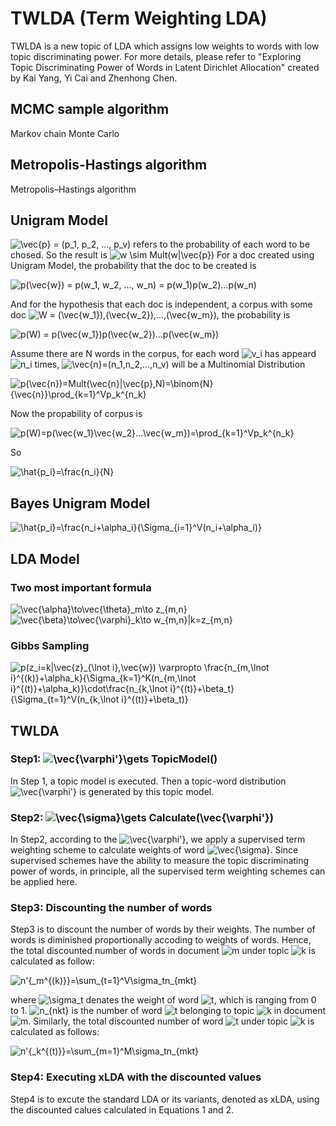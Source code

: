 TWLDA (Term Weighting LDA)
===

TWLDA is a new topic of LDA which assigns low weights to words with low topic discriminating power. For more details, please refer to "Exploring Topic Discriminating Power of Words in Latent Dirichlet Allocation" created by Kai Yang, Yi Cai and Zhenhong Chen.

## MCMC sample algorithm

<a herf="https://en.wikipedia.org/wiki/Markov_chain_Monte_Carlo">Markov chain Monte Carlo</a>

## Metropolis-Hastings algorithm

<a herf="https://en.wikipedia.org/wiki/Metropolis%E2%80%93Hastings_algorithm">Metropolis–Hastings algorithm</a>

## Unigram Model
<img src="https://latex.codecogs.com/png.latex?\vec{p}&space;=&space;(p_1,&space;p_2,&space;...,&space;p_v)" title="\vec{p} = (p_1, p_2, ..., p_v)" /> refers to the probability of each word to be chosed.
So the result is <img src="https://latex.codecogs.com/png.latex?w&space;\sim&space;Mult(w|\vec{p})" title="w \sim Mult(w|\vec{p})" />
For a doc created using Unigram Model, the probability that the doc to be created is

<img src="https://latex.codecogs.com/png.latex?p(\vec{w})&space;=&space;p(w_1,&space;w_2,&space;...,&space;w_n)&space;=&space;p(w_1)p(w_2)...p(w_n)" title="p(\vec{w}) = p(w_1, w_2, ..., w_n) = p(w_1)p(w_2)...p(w_n)" />

And for the hypothesis that each doc is independent, a corpus with some doc <img src="https://latex.codecogs.com/png.latex?W&space;=&space;(\vec{w_1}),(\vec{w_2}),...,(\vec{w_m})" title="W = (\vec{w_1}),(\vec{w_2}),...,(\vec{w_m})" />, the probability is

<img src="https://latex.codecogs.com/png.latex?p(W)&space;=&space;p(\vec{w_1})p(\vec{w_2})...p(\vec{w_m})" title="p(W) = p(\vec{w_1})p(\vec{w_2})...p(\vec{w_m})" />

Assume there are N words in the corpus, for each word <img src="https://latex.codecogs.com/png.latex?v_i" title="v_i" /> has appeard <img src="https://latex.codecogs.com/png.latex?n_i" title="n_i" /> times, <img src="https://latex.codecogs.com/png.latex?\vec{n}=(n_1,n_2,...,n_v)" title="\vec{n}=(n_1,n_2,...,n_v)" /> will be a Multinomial Distribution

<img src="https://latex.codecogs.com/png.latex?p(\vec{n})=Mult(\vec{n}|\vec{p},N)=\binom{N}{\vec{n}}\prod_{k=1}^Vp_k^{n_k}" title="p(\vec{n})=Mult(\vec{n}|\vec{p},N)=\binom{N}{\vec{n}}\prod_{k=1}^Vp_k^{n_k}" />

Now the propability of corpus is

<img src="https://latex.codecogs.com/png.latex?p(W)=p(\vec{w_1}\vec{w_2}...\vec{w_m})=\prod_{k=1}^Vp_k^{n_k}" title="p(W)=p(\vec{w_1}\vec{w_2}...\vec{w_m})=\prod_{k=1}^Vp_k^{n_k}" />

So 

<img src="https://latex.codecogs.com/png.latex?\hat{p_i}=\frac{n_i}{N}" title="\hat{p_i}=\frac{n_i}{N}" />

## Bayes Unigram Model

<img src="https://latex.codecogs.com/png.latex?\hat{p_i}=\frac{n_i&plus;\alpha_i}{\Sigma_{i=1}^V(n_i&plus;\alpha_i)}" title="\hat{p_i}=\frac{n_i+\alpha_i}{\Sigma_{i=1}^V(n_i+\alpha_i)}" />

## LDA Model 
### Two most important  formula

<img src="https://latex.codecogs.com/png.latex?\vec{\alpha}\to\vec{\theta}_m\to&space;z_{m,n}" title="\vec{\alpha}\to\vec{\theta}_m\to z_{m,n}" />

<img src="https://latex.codecogs.com/png.latex?\vec{\beta}\to\vec{\varphi}_k\to&space;w_{m,n}|k=z_{m,n}" title="\vec{\beta}\to\vec{\varphi}_k\to w_{m,n}|k=z_{m,n}" />

### Gibbs Sampling 

<img src="https://latex.codecogs.com/png.latex?p(z_i=k|\vec{z}_{\lnot&space;i},\vec{w})&space;\varpropto&space;\frac{n_{m,\lnot&space;i}^{(k)}&plus;\alpha_k}{\Sigma_{k=1}^K(n_{m,\lnot&space;i}^{(t)}&plus;\alpha_k)}\cdot\frac{n_{k,\lnot&space;i}^{(t)}&plus;\beta_t}{\Sigma_{t=1}^V(n_{k,\lnot&space;i}^{(t)}&plus;\beta_t)}" title="p(z_i=k|\vec{z}_{\lnot i},\vec{w}) \varpropto \frac{n_{m,\lnot i}^{(k)}+\alpha_k}{\Sigma_{k=1}^K(n_{m,\lnot i}^{(t)}+\alpha_k)}\cdot\frac{n_{k,\lnot i}^{(t)}+\beta_t}{\Sigma_{t=1}^V(n_{k,\lnot i}^{(t)}+\beta_t)}" />

## TWLDA
### Step1: <img src="https://latex.codecogs.com/png.latex?\vec{\varphi'}\gets&space;TopicModel()" title="\vec{\varphi'}\gets TopicModel()" />
In Step 1, a topic model is executed. Then a topic-word distribution <img src="https://latex.codecogs.com/png.latex?\vec{\varphi'}" title="\vec{\varphi'}" /> is generated by this topic model.

### Step2: <img src="https://latex.codecogs.com/png.latex?\vec{\sigma}\gets&space;Calculate(\vec{\varphi'})" title="\vec{\sigma}\gets Calculate(\vec{\varphi'})" />
In Step2, according to the <img src="https://latex.codecogs.com/png.latex?\vec{\varphi'}" title="\vec{\varphi'}" />, we apply a supervised term weighting scheme to calculate weights of word <img src="https://latex.codecogs.com/png.latex?\vec{\sigma}" title="\vec{\sigma}" />. Since supervised schemes have the ability to measure the topic discriminating power of words, in principle, all the supervised term weighting schemes can be applied here.

### Step3: Discounting the number of words
Step3 is to discount the number of words by their weights. The number of words is diminished proportionally accoding to weights of words. Hence, the total discounted number of words in document <img src="https://latex.codecogs.com/png.latex?m" title="m" /> under topic <img src="https://latex.codecogs.com/png.latex?k" title="k" /> is calculated as follow:

<img src="https://latex.codecogs.com/png.latex?n'{_m^{(k)}}=\sum_{t=1}^V\sigma_tn_{mkt}" title="n'{_m^{(k)}}=\sum_{t=1}^V\sigma_tn_{mkt}" />

where <img src="https://latex.codecogs.com/png.latex?\sigma_t" title="\sigma_t" /> denates the weight of word <img src="https://latex.codecogs.com/png.latex?t" title="t" />, which is ranging from 0 to 1. <img src="https://latex.codecogs.com/png.latex?n_{nkt}" title="n_{nkt}" /> is the number of word <img src="https://latex.codecogs.com/png.latex?t" title="t" /> belonging to topic <img src="https://latex.codecogs.com/png.latex?k" title="k" /> in document <img src="https://latex.codecogs.com/png.latex?m" title="m" />. Similarly, the total discounted number of word <img src="https://latex.codecogs.com/png.latex?t" title="t" /> under topic <img src="https://latex.codecogs.com/png.latex?k" title="k" /> is calculated as follows:

<img src="https://latex.codecogs.com/png.latex?n'{_k^{(t)}}=\sum_{m=1}^M\sigma_tn_{mkt}" title="n'{_k^{(t)}}=\sum_{m=1}^M\sigma_tn_{mkt}" />

### Step4: Executing xLDA with the discounted values
Step4 is to excute the standard LDA or its variants, denoted as xLDA, using the discounted calues calculated in Equations 1 and 2.
